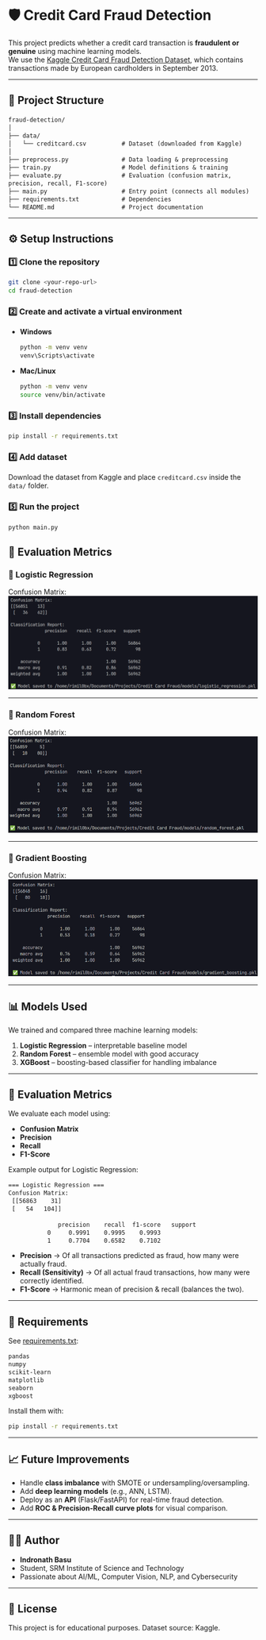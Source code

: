 # 🛡️ Credit Card Fraud Detection

This project predicts whether a credit card transaction is **fraudulent or genuine** using machine learning models.  
We use the [Kaggle Credit Card Fraud Detection Dataset](https://www.kaggle.com/mlg-ulb/creditcardfraud), which contains transactions made by European cardholders in September 2013.  

---

## 📂 Project Structure

```
fraud-detection/
│
├── data/
│   └── creditcard.csv          # Dataset (downloaded from Kaggle)
│
├── preprocess.py               # Data loading & preprocessing
├── train.py                    # Model definitions & training
├── evaluate.py                 # Evaluation (confusion matrix, precision, recall, F1-score)
├── main.py                     # Entry point (connects all modules)
├── requirements.txt            # Dependencies
└── README.md                   # Project documentation
```

---

## ⚙️ Setup Instructions

### 1️⃣ Clone the repository
```bash
git clone <your-repo-url>
cd fraud-detection
```

### 2️⃣ Create and activate a virtual environment
- **Windows**
  ```bash
  python -m venv venv
  venv\Scripts\activate
  ```
- **Mac/Linux**
  ```bash
  python -m venv venv
  source venv/bin/activate
  ```

### 3️⃣ Install dependencies
```bash
pip install -r requirements.txt
```

### 4️⃣ Add dataset
Download the dataset from Kaggle and place `creditcard.csv` inside the `data/` folder.

### 5️⃣ Run the project
```bash
python main.py
```
## 🧾 Evaluation Metrics

### 🔹 Logistic Regression
Confusion Matrix:  
![Logistic Regression Confusion Matrix](img/LogisticRegression.png)

---

### 🔹 Random Forest
Confusion Matrix:  
![Random Forest Confusion Matrix](img/RandomForest.png)

---

### 🔹 Gradient Boosting
Confusion Matrix:  
![Gradient Boosting Confusion Matrix](img/GradientBoosting.png)

---

## 📊 Models Used
We trained and compared three machine learning models:

1. **Logistic Regression** – interpretable baseline model  
2. **Random Forest** – ensemble model with good accuracy  
3. **XGBoost** – boosting-based classifier for handling imbalance  

---

## 🧾 Evaluation Metrics
We evaluate each model using:

- **Confusion Matrix**  
- **Precision**  
- **Recall**  
- **F1-Score**  

Example output for Logistic Regression:

```
=== Logistic Regression ===
Confusion Matrix:
 [[56863    31]
 [   54   104]]

              precision    recall  f1-score   support
           0     0.9991    0.9995    0.9993
           1     0.7704    0.6582    0.7102
```

- **Precision** → Of all transactions predicted as fraud, how many were actually fraud.  
- **Recall (Sensitivity)** → Of all actual fraud transactions, how many were correctly identified.  
- **F1-Score** → Harmonic mean of precision & recall (balances the two).  

---

## 📌 Requirements

See [requirements.txt](requirements.txt):

```
pandas
numpy
scikit-learn
matplotlib
seaborn
xgboost
```

Install them with:

```bash
pip install -r requirements.txt
```

---

## 📈 Future Improvements
- Handle **class imbalance** with SMOTE or undersampling/oversampling.  
- Add **deep learning models** (e.g., ANN, LSTM).  
- Deploy as an **API** (Flask/FastAPI) for real-time fraud detection.  
- Add **ROC & Precision-Recall curve plots** for visual comparison.  

---

## 👨‍💻 Author
- **Indronath Basu**  
- Student, SRM Institute of Science and Technology  
- Passionate about AI/ML, Computer Vision, NLP, and Cybersecurity  

---

## 📜 License
This project is for educational purposes. Dataset source: Kaggle.  
